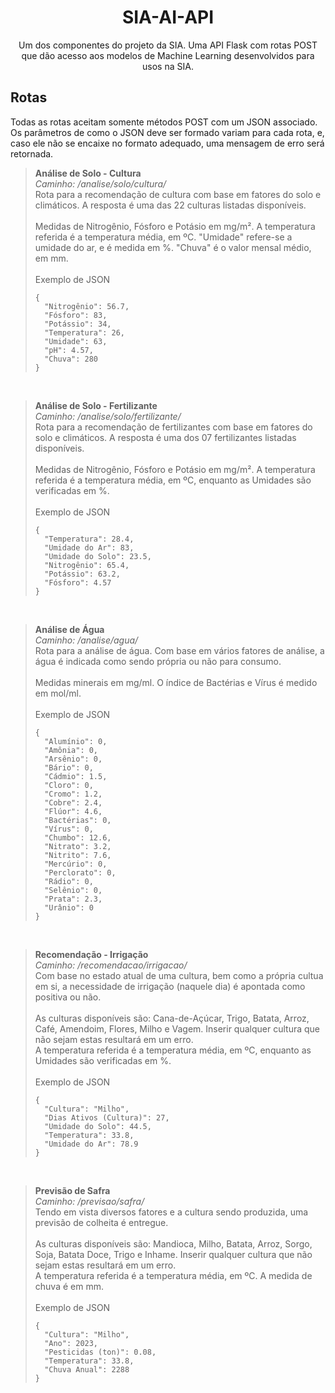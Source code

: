 <h1 align="center"> SIA-AI-API </h1>
<p align = "center">Um dos componentes do projeto da SIA. Uma API Flask com rotas POST que dão acesso aos modelos de Machine Learning desenvolvidos para usos na SIA.</p>

## Rotas
Todas as rotas aceitam somente métodos POST com um JSON associado. Os parâmetros de como o JSON deve ser formado variam para cada rota, e, caso ele não
se encaixe no formato adequado, uma mensagem de erro será retornada.

> **Análise de Solo - Cultura**
> <br>
> *Caminho: /analise/solo/cultura/*
> <br>
> Rota para a recomendação de cultura com base em fatores do solo e climáticos. A resposta é uma das 22 culturas listadas disponíveis.
> <br>
> <br>
> Medidas de Nitrogênio, Fósforo e Potásio em mg/m². A temperatura referida é a temperatura média, em ºC. "Umidade" refere-se a umidade do
> ar, e é medida em %. "Chuva" é o valor mensal médio, em mm.
> <br>
> <br>
> Exemplo de JSON
> ```
> {
>   "Nitrogênio": 56.7,
>   "Fósforo": 83,
>   "Potássio": 34,
>   "Temperatura": 26,
>   "Umidade": 63,
>   "pH": 4.57,
>   "Chuva": 280
> }
> ```

<br>

> **Análise de Solo - Fertilizante**
> <br>
> *Caminho: /analise/solo/fertilizante/*
> <br>
> Rota para a recomendação de fertilizantes com base em fatores do solo e climáticos. A resposta é uma dos 07 fertilizantes listadas disponíveis.
> <br>
> <br>
> Medidas de Nitrogênio, Fósforo e Potásio em mg/m². A temperatura referida é a temperatura média, em ºC, enquanto as Umidades são verificadas em %.
> <br>
> <br>
> Exemplo de JSON
> ```
> {
>   "Temperatura": 28.4,
>   "Umidade do Ar": 83,
>   "Umidade do Solo": 23.5,
>   "Nitrogênio": 65.4,
>   "Potássio": 63.2,
>   "Fósforo": 4.57
> }
> ```

<br>

> **Análise de Água**
> <br>
> *Caminho: /analise/agua/*
> <br>
> Rota para a análise de água. Com base em vários fatores de análise, a água é indicada como sendo própria ou não para consumo.
> <br>
> <br>
> Medidas minerais em mg/ml. O índice de Bactérias e Vírus é medido em mol/ml.
> <br>
> <br>
> Exemplo de JSON
> ```
> {
>   "Alumínio": 0,
>   "Amônia": 0,
>   "Arsênio": 0,
>   "Bário": 0,
>   "Cádmio": 1.5,
>   "Cloro": 0,
>   "Cromo": 1.2,
>   "Cobre": 2.4,
>   "Flúor": 4.6,
>   "Bactérias": 0,
>   "Vírus": 0,
>   "Chumbo": 12.6,
>   "Nitrato": 3.2,
>   "Nitrito": 7.6,
>   "Mercúrio": 0,
>   "Perclorato": 0,
>   "Rádio": 0,
>   "Selênio": 0,
>   "Prata": 2.3,
>   "Urânio": 0
> }
> ```

<br>

> **Recomendação - Irrigação**
> <br>
> *Caminho: /recomendacao/irrigacao/*
> <br>
> Com base no estado atual de uma cultura, bem como a própria cultua em si, a necessidade de irrigação (naquele dia) é apontada como positiva ou não.
> <br>
> <br>
> As culturas disponíveis são: Cana-de-Açúcar, Trigo, Batata, Arroz, Café, Amendoim, Flores, Milho e Vagem. Inserir qualquer cultura que não sejam estas resultará em um erro.
> <br>
> A temperatura referida é a temperatura média, em ºC, enquanto as Umidades são verificadas em %.
> <br>
> <br>
> Exemplo de JSON
> ```
> {
>   "Cultura": "Milho",
>   "Dias Ativos (Cultura)": 27,
>   "Umidade do Solo": 44.5,
>   "Temperatura": 33.8,
>   "Umidade do Ar": 78.9
> }
> ```

<br>

> **Previsão de Safra**
> <br>
> *Caminho: /previsao/safra/*
> <br>
> Tendo em vista diversos fatores e a cultura sendo produzida, uma previsão de colheita é entregue.
> <br>
> <br>
> As culturas disponíveis são: Mandioca, Milho, Batata, Arroz, Sorgo, Soja, Batata Doce, Trigo e Inhame. Inserir qualquer cultura que não sejam estas resultará em um erro.
> <br>
> A temperatura referida é a temperatura média, em ºC. A medida de chuva é em mm.
> <br>
> <br>
> Exemplo de JSON
> ```
> {
>   "Cultura": "Milho",
>   "Ano": 2023,
>   "Pesticidas (ton)": 0.08,
>   "Temperatura": 33.8,
>   "Chuva Anual": 2288
> }
> ```
